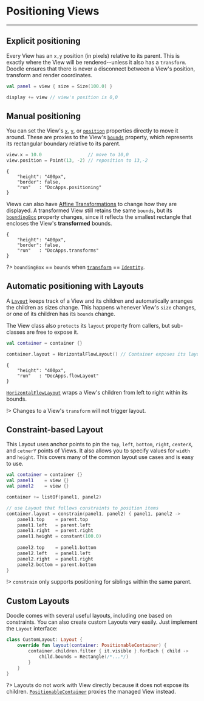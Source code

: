 # Positioning Views
-------------------

## Explicit positioning

Every View has an `x,y` position (in pixels) relative to its parent. This is exactly where the View will be rendered--unless it also has
a `transform`. Doodle ensures that there is never a disconnect between a View's position, transform and render coordinates.

```kotlin
val panel = view { size = Size(100.0) }

display += view // view's position is 0,0
```

## Manual positioning

You can set the View's [`x`](https://github.com/nacular/doodle/blob/master/Core/src/commonMain/kotlin/io/nacular/doodle/core/View.kt#L75),
[`y`](https://github.com/nacular/doodle/blob/master/Core/src/commonMain/kotlin/io/nacular/doodle/core/View.kt#L80), or
[`position`](https://github.com/nacular/doodle/blob/master/Core/src/commonMain/kotlin/io/nacular/doodle/core/View.kt#L85) properties directly
to move it around. These are proxies to the View's [`bounds`](https://github.com/nacular/doodle/blob/master/Core/src/commonMain/kotlin/io/nacular/doodle/core/View.kt#L109)
property, which represents its rectangular boundary relative to its parent. 

```kotlin
view.x = 10.0                 // move to 10,0
view.position = Point(13, -2) // reposition to 13,-2
```

```doodle
{
    "height": "400px",
    "border": false,
    "run"   : "DocApps.positioning"
}
```

Views can also have
[Affine Transformations](https://en.wikipedia.org/wiki/Affine_transformation) to change how they are displayed. A transformed View still
retains the same `bounds`, but its [`boundingBox`](https://github.com/nacular/doodle/blob/master/Core/src/commonMain/kotlin/io/nacular/doodle/core/View.kt#L156) property changes, since it reflects the smallest rectangle that encloses the View's
**transformed** bounds.

```doodle
{
    "height": "400px",
    "border": false,
    "run"   : "DocApps.transforms"
}
```

?> `boundingBox` == `bounds` when
[`transform`](https://github.com/nacular/doodle/blob/master/Core/src/commonMain/kotlin/io/nacular/doodle/core/View.kt#L143) ==
[`Identity`](https://github.com/nacular/doodle/blob/master/Core/src/commonMain/kotlin/io/nacular/doodle/drawing/AffineTransform.kt#L134).

## Automatic positioning with Layouts

A [`Layout`](https://github.com/nacular/doodle/blob/master/Core/src/commonMain/kotlin/io/nacular/doodle/core/Layout.kt#L75) keeps track
of a View and its children and automatically arranges the children as sizes change. This happens whenever View's `size` changes, or one of its children has its `bounds` change.

The View class also `protects` its `layout` property from callers, but sub-classes are free to expose
it.

```kotlin
val container = container {}

container.layout = HorizontalFlowLayout() // Container exposes its layout
```

```doodle
{
    "height": "400px",
    "run"   : "DocApps.flowLayout"
}
```

[`HorizontalFlowLayout`](https://github.com/nacular/doodle/blob/master/Core/src/commonMain/kotlin/io/nacular/doodle/layout/HorizontalFlowLayout.kt#L16)
wraps a View's children from left to right within its bounds.

!> Changes to a View's `transform` will not trigger layout.

## Constraint-based Layout

This Layout uses anchor points to pin the `top`, `left`, `bottom`, `right`, `centerX`, and `cetnerY` points of Views. It also allows you to
specify values for `width` and `height`. This covers many of the common layout use cases and is easy to use.

```kotlin
val container = container {}
val panel1    = view {}
val panel2    = view {}

container += listOf(panel1, panel2)

// use Layout that follows constraints to position items
container.layout = constrain(panel1, panel2) { panel1, panel2 ->
    panel1.top    = parent.top
    panel1.left   = parent.left
    panel1.right  = parent.right
    panel1.height = constant(100.0)
    
    panel2.top    = panel1.bottom
    panel2.left   = panel1.left
    panel2.right  = panel1.right
    panel2.bottom = parent.bottom
}
```

!> `constrain` only supports positioning for siblings within the same parent.
## Custom Layouts

Doodle comes with several useful layouts, including one based on constraints. You can also create custom Layouts very easily.
Just implement the `Layout` interface:

```kotlin
class CustomLayout: Layout {
    override fun layout(container: PositionableContainer) {
        container.children.filter { it.visible }.forEach { child ->
            child.bounds = Rectangle(/*...*/)
        }
    }
}
```

?> Layouts do not work with View directly because it does not expose its children. [`PositionableContainer`](https://github.com/nacular/doodle/blob/master/Core/src/commonMain/kotlin/io/nacular/doodle/core/Layout.kt#L36) proxies the
managed View instead.